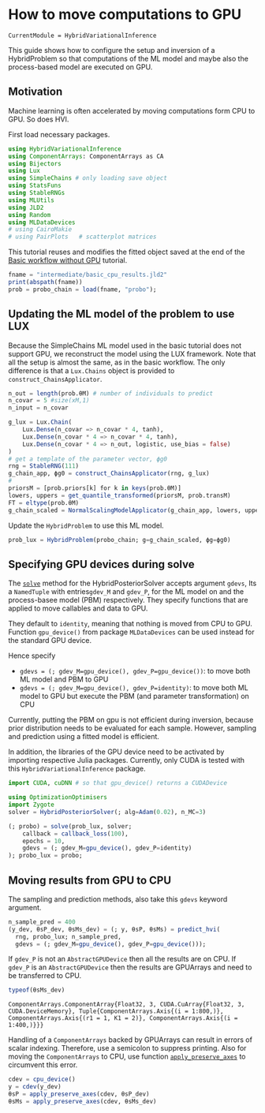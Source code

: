 # How to move computations to GPU


``` @meta
CurrentModule = HybridVariationalInference  
```

This guide shows how to configure the setup and inversion of a HybridProblem so
that computations of the ML model and maybe also the process-based model
are executed on GPU.

## Motivation

Machine learning is often accelerated by moving computations form CPU
to GPU. So does HVI.

First load necessary packages.

``` julia
using HybridVariationalInference
using ComponentArrays: ComponentArrays as CA
using Bijectors
using Lux
using SimpleChains # only loading save object
using StatsFuns
using StableRNGs
using MLUtils
using JLD2
using Random
using MLDataDevices
# using CairoMakie
# using PairPlots   # scatterplot matrices
```

This tutorial reuses and modifies the fitted object saved at the end of the
[Basic workflow without GPU](@ref) tutorial.

``` julia
fname = "intermediate/basic_cpu_results.jld2"
print(abspath(fname))
prob = probo_chain = load(fname, "probo");
```

## Updating the ML model of the problem to use LUX

Because the SimpleChains ML model used in the basic tutorial does not support
GPU, we reconstruct the model using the LUX framework.
Note that all the setup is almost the same, as in the basic workflow. The
only difference is that a `Lux.Chains` object is provided to `construct_ChainsApplicator`.

``` julia
n_out = length(prob.θM) # number of individuals to predict 
n_covar = 5 #size(xM,1)
n_input = n_covar 

g_lux = Lux.Chain(
    Lux.Dense(n_covar => n_covar * 4, tanh),
    Lux.Dense(n_covar * 4 => n_covar * 4, tanh),
    Lux.Dense(n_covar * 4 => n_out, logistic, use_bias = false)
)
# get a template of the parameter vector, ϕg0
rng = StableRNG(111)
g_chain_app, ϕg0 = construct_ChainsApplicator(rng, g_lux)
#
priorsM = [prob.priors[k] for k in keys(prob.θM)]
lowers, uppers = get_quantile_transformed(priorsM, prob.transM)
FT = eltype(prob.θM)
g_chain_scaled = NormalScalingModelApplicator(g_chain_app, lowers, uppers, FT)
```

Update the `HybridProblem` to use this ML model.

``` julia
prob_lux = HybridProblem(probo_chain; g=g_chain_scaled, ϕg=ϕg0)
```

## Specifying GPU devices during solve

The [`solve`](@ref) method for the HybridPosteriorSolver accepts argument `gdevs`,
Its a `NamedTuple` with entries`gdev_M` and `gdev_P`, for the
ML model on and the process-basee model (PBM) respectively.
They specify functions that are applied to move callables and data to GPU.

They default to `identity`, meaning that nothing is moved from CPU to GPU.
Function `gpu_device()` from package `MLDataDevices` can be used instead
for the standard GPU device.

Hence specify
- `gdevs = (; gdev_M=gpu_device(), gdev_P=gpu_device())`: to move both ML model and PBM to GPU
- `gdevs = (; gdev_M=gpu_device(), gdev_P=identity)`: to move both ML model to GPU but execute the PBM (and parameter transformation) on CPU

Currently, putting the PBM on gpu is not efficient during inversion, because
prior distribution needs to be evaluated for each sample.
However, sampling and prediction using a fitted model is efficient.

In addition, the libraries of the GPU device need to be activated by
importing respective Julia packages.
Currently, only CUDA is tested with this `HybridVariationalInference` package.

``` julia
import CUDA, cuDNN # so that gpu_device() returns a CUDADevice

using OptimizationOptimisers
import Zygote
solver = HybridPosteriorSolver(; alg=Adam(0.02), n_MC=3)

(; probo) = solve(prob_lux, solver; 
    callback = callback_loss(100), 
    epochs = 10,
    gdevs = (; gdev_M=gpu_device(), gdev_P=identity)
); probo_lux = probo;
```

## Moving results from GPU to CPU

The sampling and prediction methods, also take this `gdevs` keyword argument.

``` julia
n_sample_pred = 400
(y_dev, θsP_dev, θsMs_dev) = (; y, θsP, θsMs) = predict_hvi(
  rng, probo_lux; n_sample_pred, 
  gdevs = (; gdev_M=gpu_device(), gdev_P=gpu_device()));
```

If `gdev_P` is not an `AbstractGPUDevice` then all the results are on CPU.
If `gdev_P` is an `AbstractGPUDevice` then the results are GPUArrays
and need to be transferred to CPU.

``` julia
typeof(θsMs_dev)
```

    ComponentArrays.ComponentArray{Float32, 3, CUDA.CuArray{Float32, 3, CUDA.DeviceMemory}, Tuple{ComponentArrays.Axis{(i = 1:800,)}, ComponentArrays.Axis{(r1 = 1, K1 = 2)}, ComponentArrays.Axis{(i = 1:400,)}}}

Handling of a `ComponentArrays` backed by GPUArrays can result
in errors of scalar indexing. Therefore, use a semicolon
to suppress printing.
Also for moving the `ComponentArrays` to CPU, use function
[`apply_preserve_axes`](@ref) to circumvent this error.

``` julia
cdev = cpu_device()
y = cdev(y_dev)
θsP = apply_preserve_axes(cdev, θsP_dev)
θsMs = apply_preserve_axes(cdev, θsMs_dev)
```
